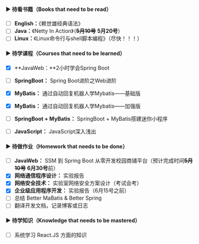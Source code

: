 #### ▶ 待看书籍（Books that need to be read）

- [ ] **English：**《赖世雄经典语法》
- [ ] **Java：**《Netty In Action》（~~**5月10号**~~ **5月20号**）
- [ ] **Linux：**《Linux命令行与shell脚本编程》（尽快！！！）

#### ▶ 待学课程（Courses that need to be learned）

- [x] **JavaWeb：**2小时学会Spring Boot
- [ ] **SpringBoot：** Spring Boot进阶之Web进阶
- [x] **MyBatis：** 通过自动回复机器人学Mybatis——基础版
- [x] **MyBatis：** 通过自动回复机器人学Mybatis——加强版
- [ ] **SpringBoot + MyBatis：** SpringBoot + MyBatis搭建迷你小程序
- [ ] **JavaScript：** JavaScript深入浅出


#### ▶ 待做作业（Homework that needs to be done）

- [ ] **JavaWeb：** SSM 到 Spring Boot 从零开发校园商铺平台（预计完成时间~~**5月10号**~~ **6月30号**前）
- [x] **网络通信程序设计：** 实验报告
- [x] **网络安全技术：** 实验室网络安全方案设计（考试会考）
- [x] **企业级应用程序开发：** 实验报告（6月15号之前）
- [ ] 总结 Better MaBatis & Better Spring
- [ ] 翻译开发文档，记录博客或日志

#### ▶ 待学知识（Knowledge that needs to be mastered）

- [ ] 系统学习 React.JS 方面的知识

